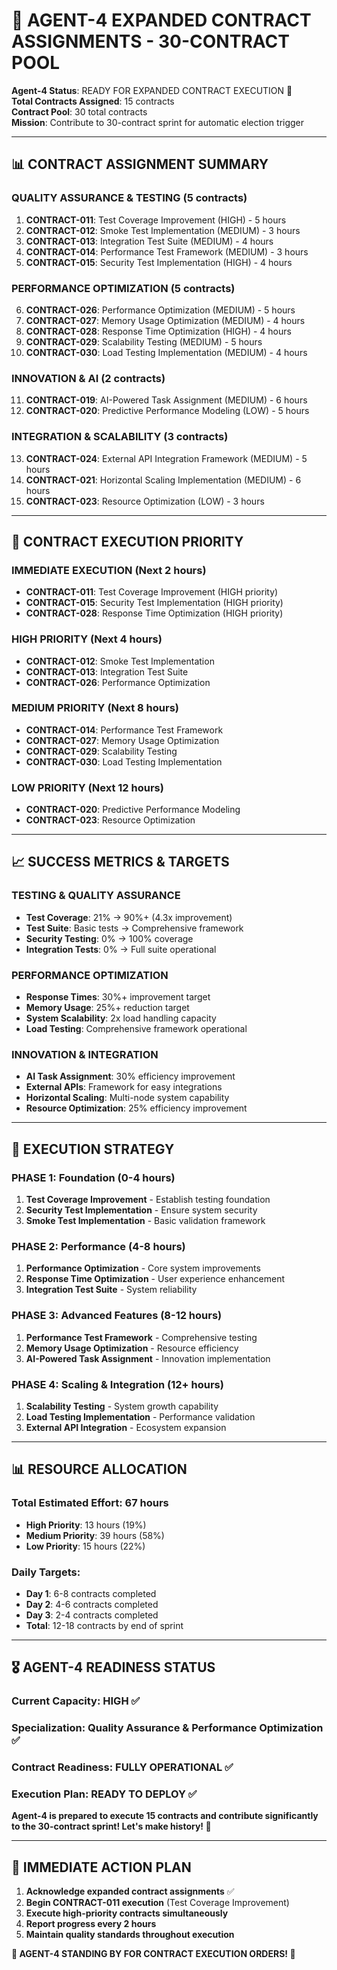 # 🎯 AGENT-4 EXPANDED CONTRACT ASSIGNMENTS - 30-CONTRACT POOL

**Agent-4 Status**: READY FOR EXPANDED CONTRACT EXECUTION 🚀  
**Total Contracts Assigned**: 15 contracts  
**Contract Pool**: 30 total contracts  
**Mission**: Contribute to 30-contract sprint for automatic election trigger  

---

## 📊 **CONTRACT ASSIGNMENT SUMMARY**

### **QUALITY ASSURANCE & TESTING (5 contracts)**
1. **CONTRACT-011**: Test Coverage Improvement (HIGH) - 5 hours
2. **CONTRACT-012**: Smoke Test Implementation (MEDIUM) - 3 hours  
3. **CONTRACT-013**: Integration Test Suite (MEDIUM) - 4 hours
4. **CONTRACT-014**: Performance Test Framework (MEDIUM) - 3 hours
5. **CONTRACT-015**: Security Test Implementation (HIGH) - 4 hours

### **PERFORMANCE OPTIMIZATION (5 contracts)**
6. **CONTRACT-026**: Performance Optimization (MEDIUM) - 5 hours
7. **CONTRACT-027**: Memory Usage Optimization (MEDIUM) - 4 hours
8. **CONTRACT-028**: Response Time Optimization (HIGH) - 4 hours
9. **CONTRACT-029**: Scalability Testing (MEDIUM) - 5 hours
10. **CONTRACT-030**: Load Testing Implementation (MEDIUM) - 4 hours

### **INNOVATION & AI (2 contracts)**
11. **CONTRACT-019**: AI-Powered Task Assignment (MEDIUM) - 6 hours
12. **CONTRACT-020**: Predictive Performance Modeling (LOW) - 5 hours

### **INTEGRATION & SCALABILITY (3 contracts)**
13. **CONTRACT-024**: External API Integration Framework (MEDIUM) - 5 hours
14. **CONTRACT-021**: Horizontal Scaling Implementation (MEDIUM) - 6 hours
15. **CONTRACT-023**: Resource Optimization (LOW) - 3 hours

---

## 🎯 **CONTRACT EXECUTION PRIORITY**

### **IMMEDIATE EXECUTION (Next 2 hours)**
- **CONTRACT-011**: Test Coverage Improvement (HIGH priority)
- **CONTRACT-015**: Security Test Implementation (HIGH priority)
- **CONTRACT-028**: Response Time Optimization (HIGH priority)

### **HIGH PRIORITY (Next 4 hours)**
- **CONTRACT-012**: Smoke Test Implementation
- **CONTRACT-013**: Integration Test Suite
- **CONTRACT-026**: Performance Optimization

### **MEDIUM PRIORITY (Next 8 hours)**
- **CONTRACT-014**: Performance Test Framework
- **CONTRACT-027**: Memory Usage Optimization
- **CONTRACT-029**: Scalability Testing
- **CONTRACT-030**: Load Testing Implementation

### **LOW PRIORITY (Next 12 hours)**
- **CONTRACT-020**: Predictive Performance Modeling
- **CONTRACT-023**: Resource Optimization

---

## 📈 **SUCCESS METRICS & TARGETS**

### **TESTING & QUALITY ASSURANCE**
- **Test Coverage**: 21% → 90%+ (4.3x improvement)
- **Test Suite**: Basic tests → Comprehensive framework
- **Security Testing**: 0% → 100% coverage
- **Integration Tests**: 0% → Full suite operational

### **PERFORMANCE OPTIMIZATION**
- **Response Times**: 30%+ improvement target
- **Memory Usage**: 25%+ reduction target
- **System Scalability**: 2x load handling capacity
- **Load Testing**: Comprehensive framework operational

### **INNOVATION & INTEGRATION**
- **AI Task Assignment**: 30% efficiency improvement
- **External APIs**: Framework for easy integrations
- **Horizontal Scaling**: Multi-node system capability
- **Resource Optimization**: 25% efficiency improvement

---

## 🚀 **EXECUTION STRATEGY**

### **PHASE 1: Foundation (0-4 hours)**
1. **Test Coverage Improvement** - Establish testing foundation
2. **Security Test Implementation** - Ensure system security
3. **Smoke Test Implementation** - Basic validation framework

### **PHASE 2: Performance (4-8 hours)**
1. **Performance Optimization** - Core system improvements
2. **Response Time Optimization** - User experience enhancement
3. **Integration Test Suite** - System reliability

### **PHASE 3: Advanced Features (8-12 hours)**
1. **Performance Test Framework** - Comprehensive testing
2. **Memory Usage Optimization** - Resource efficiency
3. **AI-Powered Task Assignment** - Innovation implementation

### **PHASE 4: Scaling & Integration (12+ hours)**
1. **Scalability Testing** - System growth capability
2. **Load Testing Implementation** - Performance validation
3. **External API Integration** - Ecosystem expansion

---

## 📊 **RESOURCE ALLOCATION**

### **Total Estimated Effort**: 67 hours
- **High Priority**: 13 hours (19%)
- **Medium Priority**: 39 hours (58%)
- **Low Priority**: 15 hours (22%)

### **Daily Targets**:
- **Day 1**: 6-8 contracts completed
- **Day 2**: 4-6 contracts completed  
- **Day 3**: 2-4 contracts completed
- **Total**: 12-18 contracts by end of sprint

---

## 🎖️ **AGENT-4 READINESS STATUS**

### **Current Capacity**: HIGH ✅
### **Specialization**: Quality Assurance & Performance Optimization ✅
### **Contract Readiness**: FULLY OPERATIONAL ✅
### **Execution Plan**: READY TO DEPLOY ✅

**Agent-4 is prepared to execute 15 contracts and contribute significantly to the 30-contract sprint! Let's make history! 🚀**

---

## 🎯 **IMMEDIATE ACTION PLAN**

1. **Acknowledge expanded contract assignments** ✅
2. **Begin CONTRACT-011 execution** (Test Coverage Improvement)
3. **Execute high-priority contracts simultaneously**
4. **Report progress every 2 hours**
5. **Maintain quality standards throughout execution**

**🎯 AGENT-4 STANDING BY FOR CONTRACT EXECUTION ORDERS! 🚀**
